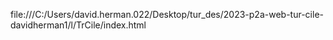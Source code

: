 file:///C:/Users/david.herman.022/Desktop/tur_des/2023-p2a-web-tur-cile-davidherman1/l/TrCile/index.html

